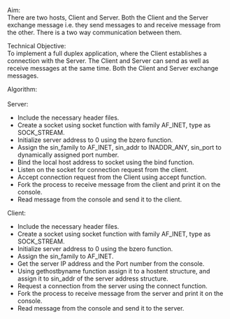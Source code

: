 Aim:<br/>
There are two hosts, Client and Server. Both the Client and the Server exchange message i.e. they send messages to and receive message from the other. There is a two way communication between them.

Technical Objective:<br/>
To implement a full duplex application, where the Client establishes a connection with the Server. The Client and Server can send as well as receive messages at the same time. Both the Client and Server exchange messages.

Algorithm:<br/>
<br/>
Server:<br/>
- Include the necessary header files.
- Create a socket using socket function with family AF_INET, type as SOCK_STREAM.
- Initialize server address to 0 using the bzero function.
- Assign the sin_family to AF_INET, sin_addr to INADDR_ANY, sin_port to dynamically assigned port number.
- Bind the local host address to socket using the bind function.
- Listen on the socket for connection request from the client.
- Accept connection request from the Client using accept function.
- Fork the process to receive message from the client and print it on the console.
- Read message from the console and send it to the client.


Client:<br/>
- Include the necessary header files.
- Create a socket using socket function with family AF_INET, type as SOCK_STREAM.
- Initialize server address to 0 using the bzero function.
- Assign the sin_family to AF_INET.
- Get the server IP address and the Port number from the console.
- Using gethostbyname function assign it to a hostent structure, and assign it to sin_addr of the server address structure.
- Request a connection from the server using the connect function.
- Fork the process to receive message from the server and print it on the console.
- Read message from the console and send it to the server.
